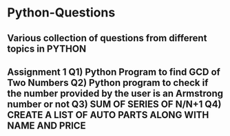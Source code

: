 # Python-Questions
Various collection of questions from different topics in PYTHON 
-------------------------------------------------------------------------------------------------------------
Assignment 1
Q1) Python Program to find GCD of Two Numbers
Q2) Python program to check if the number provided by the user is an Armstrong number or not
Q3) SUM OF SERIES OF N/N+1
Q4) CREATE A LIST OF AUTO PARTS ALONG WITH NAME AND PRICE
-------------------------------------------------------------------------------------------------------------
